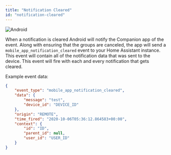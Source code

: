 ```yaml
---
title: "Notification Cleared"
id: "notification-cleared"
---
```


![Android](/assets/android.svg)

When a notification is cleared Android will notify the Companion app of the event. Along with ensuring that the groups are canceled, the app will send a `mobile_app_notification_cleared` event to your Home Assistant instance. This event will contain all of the notification data that was sent to the device. This event will fire with each and every notification that gets cleared.

Example event data:

```json
{
    "event_type": "mobile_app_notification_cleared",
    "data": {
        "message": "test",
        "device_id": "DEVICE_ID"
    },
    "origin": "REMOTE",
    "time_fired": "2020-10-06T05:36:12.864583+00:00",
    "context": {
        "id": "ID",
        "parent_id": null,
        "user_id": "USER_ID"
    }
}
```